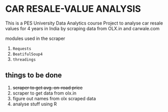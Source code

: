 # CAR RESALE-VALUE ANALYSIS
This is a PES University Data Analytics course Project to analyse car resale values for 4 years in India by scraping data from OLX.in and carwale.com

modules used in the scraper
1. ```Requests```
2. ```BeatifulSoup4```
3. ```threadings```

## things to be done
1. ~~scraper to get avg. on-road price~~
2. scraper to get data from olx.in
3. figure out names from olx scraped data
4. analyse stuff using R
